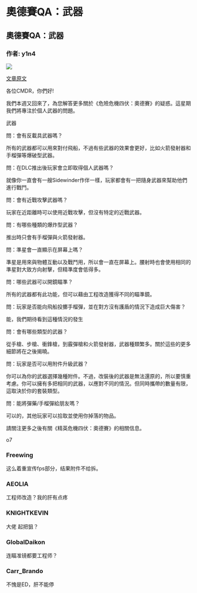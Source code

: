 # 奧德賽QA：武器

## 奧德賽QA：武器

### 作者: y1n4

![](https://qiniu.elitedanger.cn/assets/files/2021-02-26/1614343194-476341-gameplay-reveal-screen-1.jpeg)

[文章原文](https://forums.frontier.co.uk/threads/elite-dangerous-odyssey-q-a-weapons.566058/)

各位CMDR，你們好!

我們本週又回來了，為您解答更​​多關於《危險危機四伏：奧德賽》的疑惑。這星期我們將專注於個人武器的問題。

武器

問：會有反載具武器嗎？

所有的武器都可以用來對付飛船，不過有些武器的效果會更好，比如火箭發射器和手榴彈等爆破型武器。

問：在DLC推出後玩家會立即取得個人武器嗎？

就像你一直會有一艘Sidewinder作伴一樣，玩家都會有一把隨身武器來幫助他們進行戰鬥。

問：會有近戰攻擊武器嗎？

玩家在近距離時可以使用近戰攻擊，但沒有特定的近戰武器。

問：有哪些種類的爆炸型武器？

推出時只會有手榴彈與火箭發射器。

問：準星會一直顯示在屏幕上嗎？

準星是用來與物體互動以及戰鬥用，所以會一直在屏幕上。腰射時也會使用相同的準星對大致方向射擊，但精準度會低得多。

問：哪些武器可以開鏡瞄準？

所有的武器都有此功能，但可以藉由工程改造獲得不同的瞄準鏡。

問：玩家是否能向飛船投擲手榴彈，並在對方沒有護盾的情況下造成巨大傷害？

能，我們期待看到這種情況的發生

問：會有哪些類型的武器？

從手槍、步槍、衝鋒槍，到霰彈槍和火箭發射器，武器種類繁多。關於這些的更多細節將在之後揭曉。

問：玩家是否可以用附件升級武器？

你可以為你的武器選擇幾種附件。不過，改裝後的武器是無法還原的，所以要慎重考慮。你可以擁有多把相同的武器，以應對不同的情況。但同時攜帶的數量有限，這取決於你的套裝類型。

問：能將彈藥/手榴彈給朋友嗎？

可以的，其他玩家可以拾取並使用你掉落的物品。

請關注更多之後有關《精英危機四伏：奧德賽》的相關信息。

o7

### Freewing

这么着重宣传fps部分，结果附件不给拆。

### AEOLIA

工程师改造？我的肝有点疼

### KNIGHTKEVIN

大佬 起把狙？

### GlobalDaikon

连瞄准镜都要工程师？

### Carr\_Brando

不愧是ED，肝不能停

